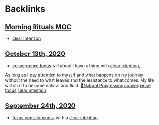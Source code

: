 
# Backlinks
## [Morning Rituals MOC](<Morning Rituals MOC.md>)
- [clear intention](<clear intention.md>)

## [October 13th, 2020](<October 13th, 2020.md>)
- [convergence focus](<convergence focus.md>) will about I have a thing with [clear intention](<clear intention.md>),

As long as I pay attention to myself and what happens on my journey without the need to what leaves and the resistance to what comes. My life will start to become natural and fluid. [🌱Natural Progression](<🌱Natural Progression.md>) [convergence focus](<convergence focus.md>) [clear intention](<clear intention.md>)

## [September 24th, 2020](<September 24th, 2020.md>)
- [focus consciousness](<focus consciousness.md>) with a [clear intention](<clear intention.md>)

